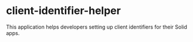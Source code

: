 # client-identifier-helper

This application helps developers setting up client identifiers for their Solid apps.
